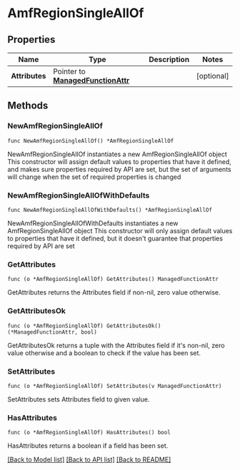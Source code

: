 # AmfRegionSingleAllOf

## Properties

Name | Type | Description | Notes
------------ | ------------- | ------------- | -------------
**Attributes** | Pointer to [**ManagedFunctionAttr**](ManagedFunction-Attr.md) |  | [optional] 

## Methods

### NewAmfRegionSingleAllOf

`func NewAmfRegionSingleAllOf() *AmfRegionSingleAllOf`

NewAmfRegionSingleAllOf instantiates a new AmfRegionSingleAllOf object
This constructor will assign default values to properties that have it defined,
and makes sure properties required by API are set, but the set of arguments
will change when the set of required properties is changed

### NewAmfRegionSingleAllOfWithDefaults

`func NewAmfRegionSingleAllOfWithDefaults() *AmfRegionSingleAllOf`

NewAmfRegionSingleAllOfWithDefaults instantiates a new AmfRegionSingleAllOf object
This constructor will only assign default values to properties that have it defined,
but it doesn't guarantee that properties required by API are set

### GetAttributes

`func (o *AmfRegionSingleAllOf) GetAttributes() ManagedFunctionAttr`

GetAttributes returns the Attributes field if non-nil, zero value otherwise.

### GetAttributesOk

`func (o *AmfRegionSingleAllOf) GetAttributesOk() (*ManagedFunctionAttr, bool)`

GetAttributesOk returns a tuple with the Attributes field if it's non-nil, zero value otherwise
and a boolean to check if the value has been set.

### SetAttributes

`func (o *AmfRegionSingleAllOf) SetAttributes(v ManagedFunctionAttr)`

SetAttributes sets Attributes field to given value.

### HasAttributes

`func (o *AmfRegionSingleAllOf) HasAttributes() bool`

HasAttributes returns a boolean if a field has been set.


[[Back to Model list]](../README.md#documentation-for-models) [[Back to API list]](../README.md#documentation-for-api-endpoints) [[Back to README]](../README.md)


